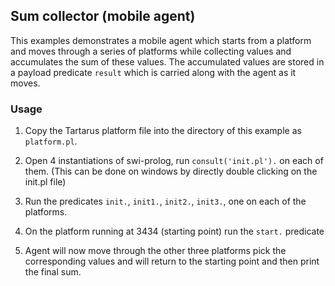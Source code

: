 ## Sum collector (mobile agent)
This examples demonstrates a mobile agent which starts from a platform and moves through a series of platforms while collecting values and accumulates the sum of these values. The accumulated values are stored in a payload predicate `result` which is carried along with the agent as it moves.

### Usage
1. Copy the Tartarus platform file into the directory of this example as `platform.pl`.

2. Open 4 instantiations of swi-prolog, run `consult('init.pl').` on each of them. (This can be done on windows by directly double clicking on the init.pl file)

3. Run the predicates `init.`, `init1.`, `init2.`, `init3.`, one on each of the platforms.

4. On the platform running at 3434 (starting point) run the `start.` predicate

5. Agent will now move through the other three platforms pick the corresponding values and will return to the starting point and then print the final sum.

